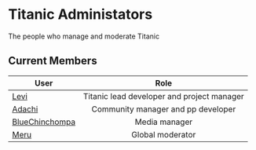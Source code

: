 # Titanic Administators

The people who manage and moderate Titanic 

<!-- This should probably have more to it however sending it as is for other people to give ideas towards  -->


## Current Members

User | Role
---|:---:
[Levi](https://osu.titanic.sh/u/2)             | Titanic lead developer and project manager
[Adachi](https://osu.titanic.sh/u/39)          | Community manager and pp developer
[BlueChinchompa](https://osu.titanic.sh/u/40)  | Media manager
[Meru](https://osu.titanic.sh/u/41)            | Global moderator <!-- Should get moved to it's own if we ever get a decent quantity of GMTs until then it'll be in here -->



<!-- ## Past Members
This will need further information if there are others 

Also should the Alumni members be included in here or in it's own section? I feel it should be it's own section that's why I'm not putting them here
-->


<!-- I used https://web.archive.org/web/20120617040838/http://osu.ppy.sh/wiki/Administrators as a base -Nikku -->
